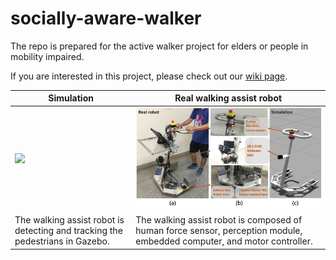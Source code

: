 # socially-aware-walker
The repo is prepared for the active walker project for elders or people in mobility impaired.

If you are interested in this project, please check out our [wiki page](https://github.com/coolcat647/socially-aware-walker/wiki).

Simulation | Real walking assist robot
--- | ---
<img src="figures/simulation_pedestrian_tracking.jpg" width=100% /> | <img src="figures/walker_hardware.png" />
The walking assist robot is detecting and tracking the pedestrians in Gazebo. | The walking assist robot is composed of human force sensor, perception module, embedded computer, and motor controller.
